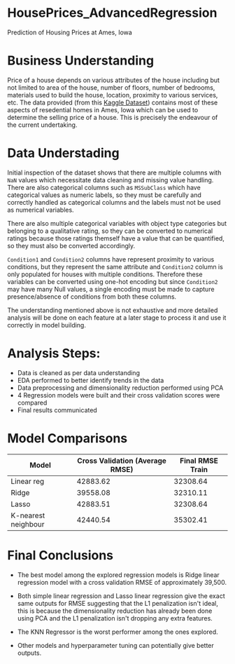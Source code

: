 # HousePrices_AdvancedRegression
Prediction of Housing Prices at Ames, Iowa

# Business Understanding
Price of a house depends on various attributes of the house including but not limited to area of the house, number of floors, number of bedrooms, materials used to build the house, location, proximity to various services, etc. The data provided (from this [Kaggle Dataset](https://www.kaggle.com/c/house-prices-advanced-regression-techniques)) contains most of these aspects of resedential homes in Ames, Iowa which can be used to determine the selling price of a house. This is precisely the endeavour of the current undertaking.

# Data Understading
Initial inspection of the dataset shows that there are multiple columns with `NaN` values which necessitate data cleaning and missing value handling. There are also categorical columns such as `MSSubClass` which have categorical values as numeric labels, so they must be carefully and correctly handled as categorical columns and the labels must not be used as numerical variables.

There are also multiple categorical variables with object type categories but belonging to a qualitative rating, so they can be converted to numerical ratings because those ratings themself have a value that can be quantified, so they must also be converted accordingly. 

`Condition1` and `Condition2` columns have represent proximity to various conditions, but they represent the same attribute and `Condition2` column is only populated for houses with multiple conditions. Therefore these variables can be converted using one-hot encoding but since `Condition2` may have many Null values, a single encoding must be made to capture presence/absence of conditions from both these columns.

The understanding mentioned above is not exhaustive and more detailed analysis will be done on each feature at a later stage to process it and use it correctly in model building.

# Analysis Steps:
- Data is cleaned as per data understanding
- EDA performed to better identify trends in the data
- Data preprocessing and dimensionality reduction performed using PCA
- 4 Regression models were built and their cross validation scores were compared
- Final results communicated
  
# Model Comparisons

|Model | Cross Validation (Average RMSE) | Final RMSE Train| 
|------|---------------------------------|-----------------|
| Linear reg | 42883.62 | 32308.64 |
| Ridge  | 39558.08 | 32310.11 |
| Lasso  | 42883.51 | 32308.64 |
| K-nearest neighbour | 42440.54 | 35302.41 |

# Final Conclusions
- The best model among the explored regression models is Ridge linear regression model with a cross validation RMSE of approximately 39,500. 

- Both simple linear regression and Lasso linear regression give the exact same outputs for RMSE suggesting that the L1 penalization isn't ideal, this is because the dimensionality reduction has already been done using PCA and the L1 penalization isn't dropping any extra features. 

- The KNN Regressor is the worst performer among the ones explored.

- Other models and hyperparameter tuning can potentially give better outputs. 
